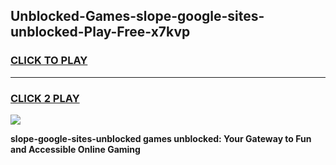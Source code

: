
## Unblocked-Games-slope-google-sites-unblocked-Play-Free-x7kvp
<h3>
<a href="https://premium76.site?title=slope-google-sites-unblocked&ref=10A">CLICK TO PLAY</a></h3>
<hr>

<h3>
<a href="https://premium76.site?title=slope-google-sites-unblocked&ref=10A">CLICK 2 PLAY</a>
  
</h3>

<a href="https://premium76.site?title=slope-google-sites-unblocked&ref=10A"><img src="https://clearcache.store/games.png"></a>


**slope-google-sites-unblocked games unblocked: Your Gateway to Fun and Accessible Online Gaming**
